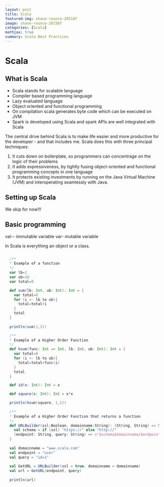 ```yaml
---
layout: post
title: Scala
featured-img: shane-rounce-205187
image: shane-rounce-201587
categories: [Scala]
mathjax: true
summary: Scala Best Practices
---
```


# Scala

## What is Scala

- Scala stands for scalable language
- Compiler based programming language
- Lazy evaluated language
- Object oriented and functional programming
- On compilation scala generates byte code which can be executed on JVM
- Spark is developed using Scala and spark APIs are well integrated with Scala

The central drive behind Scala is to make life easier and more productive for the developer - and that includes me. Scala does this with three principal techniques:
1. It cuts down on boilerplate, so programmers can concentrage on the logic of their problems
2. It adds expressiveness, by tightly fusing object-oriented and functional programming concepts in one language
3. It protects existing investments by running on the Java Virtual Machine (JVM) and interoperating seamlessly with Java.

## Setting up Scala

We skip for now!!!

## Basic programming

val-- immutable variable
var- mutable variable

In Scala is everything an object or a class.

```scala

  /**
  * Example of a function
  */
  var lb=1
  var ub=10
  var total=0

  def sum(lb: Int, ub: Int): Int = {
    var total=0
    for (i <- lb to ub){
      total=total+i
    }
    total
  }
  
  println(sum(1,2))

  /**
  * Example of a Higher Order Function
  */
  def hsum(func: Int => Int, lb: Int, ub: Int): Int = {
    var total=0
    for (i <- lb to ub){
      total=total+func(i)
    }
    total
  }

  def id(x: Int): Int = x

  def square(x: Int): Int = x*x

  println(hsum(square, 1,2))
  
  /**
  * Example of a Higher Order Function that returns a function
  */
  def URLBuilder(ssl:Boolean, domainname:String): (String, String) => String = {
    val schema = if (ssl) "https://" else "http://"
    (endpoint: String, query: String) => s"$schema$domainname/$endpoint?$query";
  }
  
  val domainname = "www.scala.com"
  val endpoint = "user"
  val query = "id=1"
  
  val GetURL = URLBuilder(ssl = true, domainname = domainname)
  val url = GetURL(endpoint, query)
  
  println(url)
```



